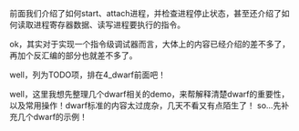 前面我们介绍了如何start、attach进程，并检查进程停止状态，甚至还介绍了如何读取进程寄存器数据、读写进程要执行的指令。

ok，其实对于实现一个指令级调试器而言，大体上的内容已经介绍的差不多了，再加个反汇编的部分也就差不多了。

well，列为TODO项，排在4_dwarf前面吧！

well，这里我想先整理几个dwarf相关的demo，来帮解释清楚dwarf的重要性，以及常用操作！dwarf标准的内容太过庞杂，几天不看又有点陌生了！
so...先补充几个dwarf的示例！


